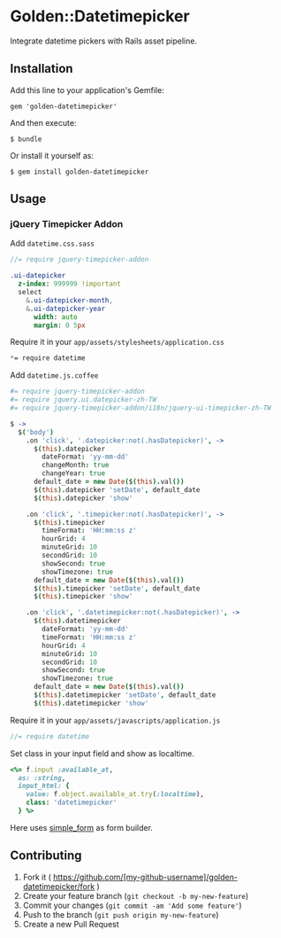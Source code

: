 # Golden::Datetimepicker

Integrate datetime pickers with Rails asset pipeline.

## Installation

Add this line to your application's Gemfile:

    gem 'golden-datetimepicker'

And then execute:

    $ bundle

Or install it yourself as:

    $ gem install golden-datetimepicker

## Usage

### jQuery Timepicker Addon

Add `datetime.css.sass`

``` sass
//= require jquery-timepicker-addon

.ui-datepicker
  z-index: 999999 !important
  select
    &.ui-datepicker-month,
    &.ui-datepicker-year
      width: auto
      margin: 0 5px
```

Require it in your `app/assets/stylesheets/application.css`

``` css
*= require datetime
```

Add `datetime.js.coffee`

``` coffee
#= require jquery-timepicker-addon
#= require jquery.ui.datepicker-zh-TW
#= require jquery-timepicker-addon/i18n/jquery-ui-timepicker-zh-TW

$ ->
  $('body')
    .on 'click', '.datepicker:not(.hasDatepicker)', ->
      $(this).datepicker
        dateFormat: 'yy-mm-dd'
        changeMonth: true
        changeYear: true
      default_date = new Date($(this).val())
      $(this).datepicker 'setDate', default_date
      $(this).datepicker 'show'

    .on 'click', '.timepicker:not(.hasDatepicker)', ->
      $(this).timepicker
        timeFormat: 'HH:mm:ss z'
        hourGrid: 4
        minuteGrid: 10
        secondGrid: 10
        showSecond: true
        showTimezone: true
      default_date = new Date($(this).val())
      $(this).timepicker 'setDate', default_date
      $(this).timepicker 'show'

    .on 'click', '.datetimepicker:not(.hasDatepicker)', ->
      $(this).datetimepicker
        dateFormat: 'yy-mm-dd'
        timeFormat: 'HH:mm:ss z'
        hourGrid: 4
        minuteGrid: 10
        secondGrid: 10
        showSecond: true
        showTimezone: true
      default_date = new Date($(this).val())
      $(this).datetimepicker 'setDate', default_date
      $(this).datetimepicker 'show'
```

Require it in your `app/assets/javascripts/application.js`

``` js
//= require datetime
```

Set class in your input field and show as localtime.

``` ruby
<%= f.input :available_at,
  as: :string,
  input_html: {
    value: f.object.available_at.try(:localtime),
    class: 'datetimepicker'
  } %>
```
Here uses [simple_form](https://github.com/plataformatec/simple_form) as form builder.

## Contributing

1. Fork it ( https://github.com/[my-github-username]/golden-datetimepicker/fork )
2. Create your feature branch (`git checkout -b my-new-feature`)
3. Commit your changes (`git commit -am 'Add some feature'`)
4. Push to the branch (`git push origin my-new-feature`)
5. Create a new Pull Request
